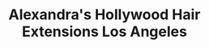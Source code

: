 ---
title: "Alexandra's Hollywood Hair Extensions Los Angeles"
url: /los-angeles/alexandras-hollywood-hair-extensions-los-angeles/
shop: hairdresser
---